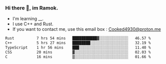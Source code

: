 ### Hi there 👋, im Ramok.

- I'm learning __.
- I use C++ and Rust.
- If you want to contact me, use this email box : Cooked4930@proton.me

<!--START_SECTION:waka-->

```txt
Rust          7 hrs 54 mins   ███████████▓░░░░░░░░░░░░░   46.57 %
C++           5 hrs 27 mins   ████████░░░░░░░░░░░░░░░░░   32.19 %
TypeScript    1 hr 56 mins    ███░░░░░░░░░░░░░░░░░░░░░░   11.40 %
CSS           20 mins         ▓░░░░░░░░░░░░░░░░░░░░░░░░   02.03 %
C             16 mins         ▒░░░░░░░░░░░░░░░░░░░░░░░░   01.66 %
```

<!--END_SECTION:waka-->
